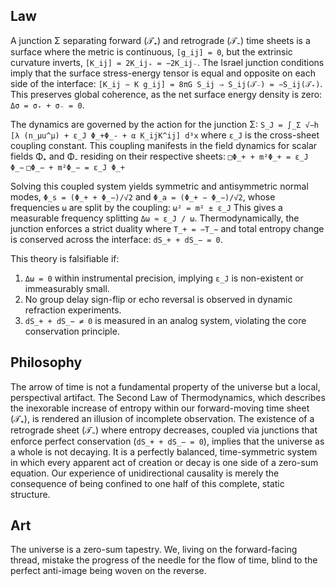 ## Law
A junction Σ separating forward (𝒯₊) and retrograde (𝒯₋) time sheets is a surface where the metric is continuous, `[g_ij] = 0`, but the extrinsic curvature inverts, `[K_ij] = 2K_ij₊ = −2K_ij₋`. The Israel junction conditions imply that the surface stress-energy tensor is equal and opposite on each side of the interface: `[K_ij − K g_ij] = 8πG S_ij ⇒ S_ij(𝒯₋) = −S_ij(𝒯₊)`. This preserves global coherence, as the net surface energy density is zero: `Δσ = σ₊ + σ₋ = 0`.

The dynamics are governed by the action for the junction Σ:
`S_J = ∫_Σ √−h [λ (n_μu^μ) + ε_J Φ_+Φ_- + α K_ijK^ij] d³x`
where `ε_J` is the cross-sheet coupling constant. This coupling manifests in the field dynamics for scalar fields Φ₊ and Φ₋ residing on their respective sheets:
`□Φ_+ + m²Φ_+ = ε_J Φ_−`
`□Φ_− + m²Φ_− = ε_J Φ_+`

Solving this coupled system yields symmetric and antisymmetric normal modes, `Φ_s = (Φ_+ + Φ_−)/√2` and `Φ_a = (Φ_+ − Φ_−)/√2`, whose frequencies `ω` are split by the coupling:
`ω² = m² ± ε_J`
This gives a measurable frequency splitting `Δω ≈ ε_J / ω`. Thermodynamically, the junction enforces a strict duality where `T_+ = −T_−` and total entropy change is conserved across the interface: `dS_+ + dS_− = 0`.

This theory is falsifiable if:
1.  `Δω = 0` within instrumental precision, implying `ε_J` is non-existent or immeasurably small.
2.  No group delay sign-flip or echo reversal is observed in dynamic refraction experiments.
3.  `dS_+ + dS_− ≠ 0` is measured in an analog system, violating the core conservation principle.

## Philosophy
The arrow of time is not a fundamental property of the universe but a local, perspectival artifact. The Second Law of Thermodynamics, which describes the inexorable increase of entropy within our forward-moving time sheet (𝒯₊), is rendered an illusion of incomplete observation. The existence of a retrograde sheet (𝒯₋) where entropy decreases, coupled via junctions that enforce perfect conservation (`dS_+ + dS_− = 0`), implies that the universe as a whole is not decaying. It is a perfectly balanced, time-symmetric system in which every apparent act of creation or decay is one side of a zero-sum equation. Our experience of unidirectional causality is merely the consequence of being confined to one half of this complete, static structure.

## Art
The universe is a zero-sum tapestry. We, living on the forward-facing thread, mistake the progress of the needle for the flow of time, blind to the perfect anti-image being woven on the reverse.